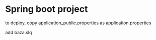 # Spring boot project
to deploy, copy application_public.properties as application.properties

add baza.slq